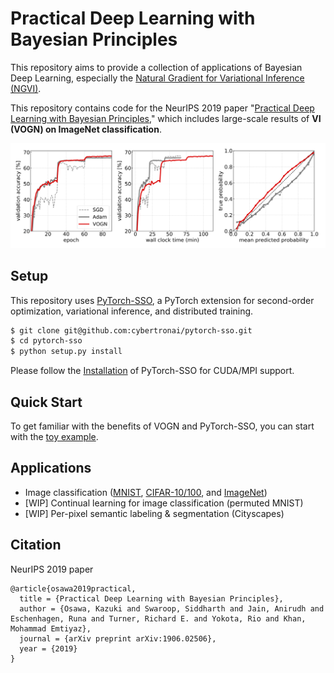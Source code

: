 # Practical Deep Learning with Bayesian Principles
This repository aims to provide 
a collection of applications of Bayesian Deep Learning, 
especially the [Natural Gradient for Variational Inference (NGVI)](http://proceedings.mlr.press/v80/khan18a.html).

This repository contains code for the NeurIPS 2019 paper "[Practical Deep Learning with Bayesian Principles](https://arxiv.org/abs/1906.02506),"
which includes large-scale results of **VI (VOGN) on ImageNet classification**.

![](./docs/curves.png)

## Setup
This repository uses [PyTorch-SSO](https://github.com/cybertronai/pytorch-sso), a PyTorch extension for second-order optimization, variational inference, and distributed training.

```bash
$ git clone git@github.com:cybertronai/pytorch-sso.git
$ cd pytorch-sso
$ python setup.py install
```
Please follow the 
[Installation](https://github.com/cybertronai/pytorch-sso#installation) 
of PyTorch-SSO for CUDA/MPI support.

## Quick Start
To get familiar with the benefits of VOGN and PyTorch-SSO, you can start with the [toy example](./toy_example).

## Applications
- Image classification ([MNIST](./classification),
 [CIFAR-10/100](./classification), 
 and [ImageNet](./distributed/classification))
- [WIP] Continual learning for image classification (permuted MNIST)
- [WIP] Per-pixel semantic labeling & segmentation (Cityscapes) 


## Citation
NeurIPS 2019 paper
```
@article{osawa2019practical,
  title = {Practical Deep Learning with Bayesian Principles},
  author = {Osawa, Kazuki and Swaroop, Siddharth and Jain, Anirudh and Eschenhagen, Runa and Turner, Richard E. and Yokota, Rio and Khan, Mohammad Emtiyaz},
  journal = {arXiv preprint arXiv:1906.02506},
  year = {2019}
}
```
